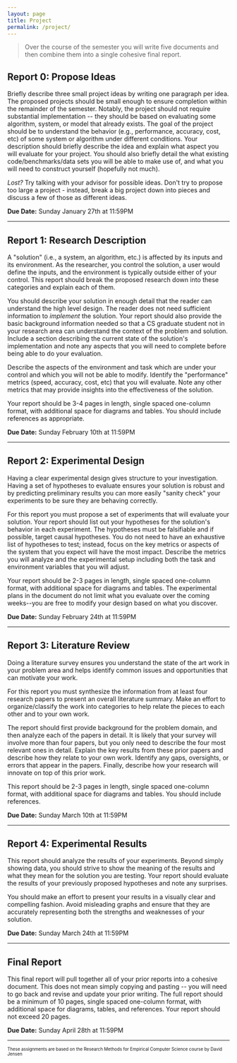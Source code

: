 ```yaml
---
layout: page
title: Project
permalink: /project/
---
```


> Over the course of the semester you will write five documents and then combine them into a single cohesive final report.

## Report 0: Propose Ideas
Briefly describe three small project ideas by writing one paragraph per idea.  The proposed projects should be small enough to ensure completion within the remainder of the semester. Notably, the project should not require substantial implementation -- they should be based on evaluating some algorithm, system, or model that already exists.  The goal of the project should be to understand the behavior (e.g., performance, accuracy, cost, etc) of some system or algorithm under different conditions.  Your description should briefly describe the idea and explain what aspect you will evaluate for your project.  You should also briefly detail the what existing code/benchmarks/data sets you will be able to make use of, and what you will need to construct yourself (hopefully not much).

*Lost?* Try talking with your advisor for possible ideas. Don't try to propose too large a project - instead, break a big project down into pieces and discuss a few of those as different ideas.

**Due Date:** Sunday January 27th at 11:59PM

---

## Report 1: Research Description
A "solution" (i.e., a system, an algorithm, etc.) is affected by its inputs and its environment.  As the researcher, you control the solution, a user would define the inputs, and the environment is typically outside either of your control. This report should break the proposed research down into these categories and explain each of them.

You should describe your solution in enough detail that the reader can understand the high level design.  The reader does not need sufficient information to *implement* the solution. Your report should also provide the basic background information needed so that a CS graduate student not in your research area can understand the context of the problem and solution.  Include a section describing the current state of the solution's implementation and note any aspects that you will need to complete before being able to do your evaluation.

Describe the aspects of the environment and task which are under your control and which you will not be able to modify. Identify the "performance" metrics (speed, accuracy, cost, etc) that you will evaluate. Note any other metrics that may provide insights into the effectiveness of the solution.

Your report should be 3-4 pages in length, single spaced one-column format, with additional space for diagrams and tables. You should include references as appropriate.

**Due Date:** Sunday February 10th at 11:59PM

---

## Report 2: Experimental Design
Having a clear experimental design gives structure to your investigation.  Having a set of hypotheses to evaluate ensures your solution is robust and by predicting preliminary results you can more easily "sanity check" your experiments to be sure they are behaving correctly.

For this report you must propose a set of experiments that will evaluate your solution.  Your report should list out your hypotheses for the solution's behavior in each experiment.  The hypotheses must be falsifiable and if possible, target causal hypotheses.  You do not need to have an exhaustive list of hypotheses to test; instead, focus on the key metrics or aspects of the system that you expect will have the most impact.  Describe the metrics you will analyze and the experimental setup including both the task and environment variables that you will adjust.

Your report should be 2-3 pages in length, single spaced one-column format, with additional space for diagrams and tables. The experimental plans in the document do not limit what you evaluate over the coming weeks--you are free to modify your design based on what you discover.

**Due Date:** Sunday February 24th at 11:59PM

---

## Report 3: Literature Review
Doing a literature survey ensures you understand the state of the art work in your problem area and helps identify common issues and opportunities that can motivate your work.  

For this report you must synthesize the information from at least four research papers to present an overall literature summary.  Make an effort to organize/classify the work into categories to help relate the pieces to each other and to your own work.

The report should first provide background for the problem domain, and then analyze each of the papers in detail.  It is likely that your survey will involve more than four papers, but you only need to describe the four most relevant ones in detail. Explain the key results from these prior papers and describe how they relate to your own work.  Identify any gaps, oversights, or errors that appear in the papers. Finally, describe how your research will innovate on top of this prior work.

This report should be 2-3 pages in length, single spaced one-column format, with additional space for diagrams and tables. You should include references.

**Due Date:** Sunday March 10th at 11:59PM

---

## Report 4: Experimental Results
This report should analyze the results of your experiments.  Beyond simply showing data, you should strive to show the meaning of the results and what they mean for the solution you are testing.  Your report should evaluate the results of your previously proposed hypotheses and note any surprises.

You should make an effort to present your results in a visually clear and compelling fashion.  Avoid misleading graphs and ensure that they are accurately representing both the strengths and weaknesses of your solution.

**Due Date:** Sunday March 24th at 11:59PM

---

## Final Report
This final report will pull together all of your prior reports into a cohesive document. This does not mean simply copying and pasting -- you will need to go back and revise and update your prior writing.  The full report should be a minimum of 10 pages, single spaced one-column format, with additional space for diagrams, tables, and references.  Your report should not exceed 20 pages.

**Due Date:** Sunday April 28th at 11:59PM

---

<div style="font-size:70%">
These assignments are based on the Research Methods for Empirical Computer Science
course by David Jensen
</div>

